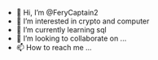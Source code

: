 - 👋 Hi, I’m @FeryCaptain2
- 👀 I’m interested in crypto and computer
- 🌱 I’m currently learning sql
- 💞️ I’m looking to collaborate on ...
- 📫 How to reach me ...

<!---
FeryCaptain2/FeryCaptain2 is a ✨ special ✨ repository because its `README.md` (this file) appears on your GitHub profile.
You can click the Preview link to take a look at your changes.
--->
